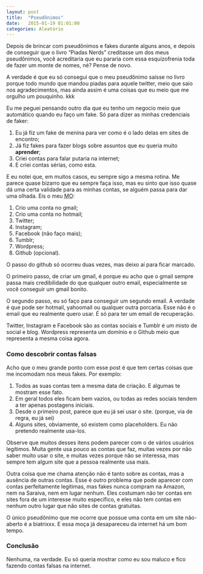 ```yaml
---
layout: post
title:  "Pseudônimos"
date:   2015-01-19 01:01:00
categories: Aleatório
---
```


Depois de brincar com pseudônimos e fakes durante alguns anos, e depois de conseguir que o livro <q>Piadas Nerds</q> creditasse um dos meus pseudônimos, você acreditaria que eu pararia com essa esquizofrenia toda de fazer um monte de nomes, né? Pense de novo.

A verdade é que eu só consegui que o meu pseudônimo saísse no livro porque todo mundo que mandou piadas para aquele twitter, meio que saio nos agradecimentos, mas ainda assim é uma coisas que eu meio que me orgulho um pouquinho. kkk

Eu me peguei pensando outro dia que eu tenho um negocio meio que automático quando eu faço um fake. Só para dizer as minhas credenciais de faker:

1. Eu já fiz um fake de menina para ver como é o lado delas em sites de encontro;
1. Já fiz fakes para fazer blogs sobre assuntos que eu queria muito **aprender**;
1. Criei contas para falar putaria na internet;
1. E criei contas sérias, como esta.

E eu notei que, em muitos casos, eu sempre sigo a mesma rotina. Me parece quase bizarro que eu sempre faça isso, mas eu sinto que isso quase dá uma certa validade para as minhas contas, se alguém passa para dar uma olhada. Eis o meu <abbr title="Modus Operandi">MO</abbr>:

1. Crio uma conta no gmail;
1. Crio uma conta no hotmail;
1. Twitter;
1. Instagram;
1. Facebook (não faço mais);
1. Tumblr;
1. Wordpress;
1. Github (opcional).

O passo do github só ocorreu duas vezes, mas deixo aí para ficar marcado.

O primeiro passo, de criar um gmail, é porque eu acho que o gmail sempre passa mais credibilidade do que qualquer outro email, especialmente se você conseguir um gmail bonito.

O segundo passo, eu só faço para conseguir um segundo email. A verdade é que pode ser hotmail, yahoomail ou qualquer outra porcaria. Esse não é o email que eu realmente quero usar. É só para ter um email de recuperação.

Twitter, Instagram e Facebook são as contas sociais e Tumblr é um misto de social e blog. Wordpress representa um domínio e o Github meio que representa a mesma coisa agora.

### Como descobrir contas falsas

Acho que o meu grande ponto com esse post é que tem certas coisas que me incomodam nos meus fakes. Por exemplo:

1. Todos as suas contas tem a mesma data de criação. E algumas te mostram esse fato.
1. Em geral todos eles ficam bem vazios, ou todas as redes sociais tendem a ter apenas postagens iniciais.
1. Desde o primeiro post, parece que eu já sei usar o site. (porque, via de regra, eu já sei)
1. Alguns sites, obviamente, só existem como placeholders. Eu não pretendo realmente usa-los.

Observe que muitos desses itens podem parecer com o de vários usuários legítimos. Muita gente usa pouco as contas que faz, muitas vezes por não saber muito usar o site, e muitas vezes porque não se interessa, mas sempre tem algum site que a pessoa realmente usa mais.

Outra coisa que me chama atenção não é tanto sobre as contas, mas a ausência de outras contas. Esse é outro problema que pode aparecer com contas perfeitamente legitimas, mas fakes nunca compram na Amazon, nem na Saraiva, nem em lugar nenhum. Eles costumam não ter contas em sites fora de um interesse muito específico, e eles não tem contas em nenhum outro lugar que não sites de contas gratuitas.

O único pseudônimo que me ocorre que possue uma conta em um site não-aberto é a biatrixxx. E essa moça já desapareceu da internet há um bom tempo.

### Conclusão

Nenhuma, na verdade. Eu só queria mostrar como eu sou maluco e fico fazendo contas falsas na internet.